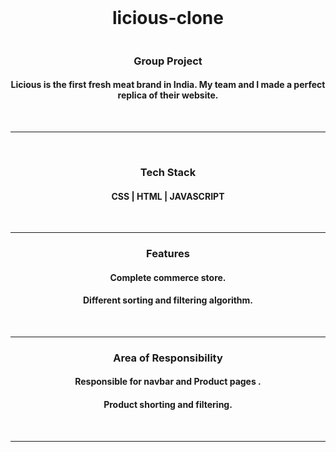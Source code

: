 <!-- # www.licious.com-clone -->


<br>

<h1 align="center" > licious-clone</h1>
<img src="https://cdn.zoutons.com/images/originals/blog/1616750185060.jpg_1616750188.png" alt="" >

<br>



<h3 align="center">Group Project</h3>
<h4 align="center"> Licious is the first fresh meat brand in India. My team and I made a perfect replica of their website.</h4>

<br><hr>
<br>

<h3 align="center">Tech Stack </h3>
<h4 align="center"> CSS | HTML | JAVASCRIPT</h4>

<br><hr>


<h3 align="center">Features</h3>
<h4 align="center">Complete commerce store.</h4>
<h4 align="center"> Different sorting and filtering algorithm.</h4>

<br><hr>


<h3 align="center">Area of Responsibility</h3>
<h4 align="center">Responsible for navbar and Product pages .</h4>
<h4 align="center"> Product shorting and filtering.</h4>

<br><hr>
